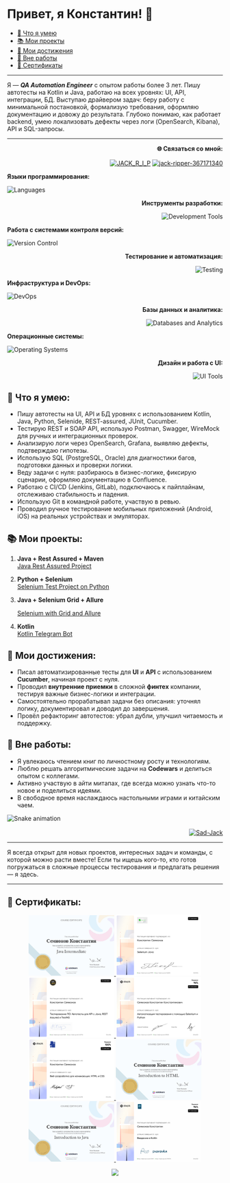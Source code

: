 # Привет, я Константин! 👋
- [🚀 Что я умею](#what-i-can-do)
- [📚 Мои проекты](#my-projects)
- [🎯 Мои достижения](#my-achievements)
- [🎨 Вне работы](#outside-of-work)
- [🏅 Сертификаты](#certificates)

---

Я — ***QA Automation Engineer*** с опытом работы более 3 лет.
Пишу автотесты на Kotlin и Java, работаю на всех уровнях: UI, API, интеграции, БД.
Выступаю драйвером задач: беру работу с минимальной постановкой, формализую требования, оформляю документацию и довожу до результата.
Глубоко понимаю, как работает backend, умею локализовать дефекты через логи (OpenSearch, Kibana), API и SQL-запросы.

---

<p align="right">
  <b> 🌐 Связаться со мной:</b>  
</p>
<p align="right">
    <a href="https://t.me/JACK_R_I_P" target="blank"><img align="center" src="https://cdn.worldvectorlogo.com/logos/telegram.svg" alt="JACK_R_I_P" height="30" width="40" /></a>
    <a href="https://www.linkedin.com/in/jack-ripper-367171340/" target="blank"><img align="center" src="https://raw.githubusercontent.com/rahuldkjain/github-profile-readme-generator/master/src/images/icons/Social/linked-in-alt.svg" alt="jack-ripper-367171340" height="30" width="40" /></a>
</p>

<p align="left">
  <b>Языки программирования:</b>  
</p>
<p align="left">
  <img src="https://skillicons.dev/icons?i=kotlin,java,py,bash,css,html" alt="Languages" />
</p>

<p align="right">
  <b>Инструменты разработки:</b>  
</p>
<p align="right">
  <img src="https://skillicons.dev/icons?i=idea,androidstudio,vscode,gradle,maven,jenkins,postman" alt="Development Tools" />
</p>

<p align="left">
  <b>Работа с системами контроля версий:</b>  
</p>
<p align="left">
  <img src="https://skillicons.dev/icons?i=git,github,gitlab" alt="Version Control" />
</p>

<p align="right">
  <b>Тестирование и автоматизация:</b>  
</p>
<p align="right">
  <img src="https://skillicons.dev/icons?i=selenium,gherkin" alt="Testing" />
</p>

<p align="left">
  <b>Инфраструктура и DevOps:</b>  
</p>
<p align="left">
  <img src="https://skillicons.dev/icons?i=docker,kubernetes,linux,powershell,bash" alt="DevOps" />
</p>

<p align="right">
  <b>Базы данных и аналитика:</b>  
</p>
<p align="right">
  <img src="https://skillicons.dev/icons?i=postgres,elasticsearch,grafana" alt="Databases and Analytics" />
</p>

<p align="left">
  <b>Операционные системы:</b>  
</p>
<p align="left">
  <img src="https://skillicons.dev/icons?i=windows,ubuntu,apple" alt="Operating Systems" />
</p>

<p align="right">
  <b>Дизайн и работа с UI:</b>  
</p>
<p align="right">
  <img src="https://skillicons.dev/icons?i=figma" alt="UI Tools" />
</p>


## <a id="what-i-can-do"></a>🚀 Что я умею:

- Пишу автотесты на UI, API и БД уровнях с использованием Kotlin, Java, Python, Selenide, REST-assured, JUnit, Cucumber.
- Тестирую REST и SOAP API, использую Postman, Swagger, WireMock для ручных и интеграционных проверок.
- Анализирую логи через OpenSearch, Grafana, выявляю дефекты, подтверждаю гипотезы.
- Использую SQL (PostgreSQL, Oracle) для диагностики багов, подготовки данных и проверки логики.
- Веду задачи с нуля: разбираюсь в бизнес-логике, фиксирую сценарии, оформляю документацию в Confluence.
- Работаю с CI/CD (Jenkins, GitLab), подключаюсь к пайплайнам, отслеживаю стабильность и падения.
- Использую Git в командной работе, участвую в ревью.
- Проводил ручное тестирование мобильных приложений (Android, iOS) на реальных устройствах и эмуляторах.
## <a id="my-projects"></a>📚 Мои проекты:

1. **Java + Rest Assured + Maven**  
   [Java Rest Assured Project](https://github.com/jackripper2703/Java-Rest-Assured)

2. **Python + Selenium**  
   [Selenium Test Project on Python](https://github.com/jackripper2703/Selenium_test_project)

3. **Java + Selenium Grid + Allure**  

   [Selenium with Grid and Allure](https://github.com/jackripper2703/SimbirSoft)

4. **Kotlin**  
   [Kotlin Telegram Bot](https://github.com/Sad-Jack/PartyPlanner)


## <a id="my-achievements"></a>🎯 Мои достижения:

- Писал автоматизированные тесты для **UI** и **API** с использованием **Cucumber**, начиная проект с нуля.
- Проводил **внутренние приемки** в сложной **финтех** компании, тестируя важные бизнес-логики и интеграции.
- Самостоятельно прорабатывал задачи без описания: уточнял логику, документировал и доводил до завершения.
- Провёл рефакторинг автотестов: убрал дубли, улучшил читаемость и поддержку.

## <a id="outside-of-work"></a>🎨 Вне работы:
- Я увлекаюсь чтением книг по личностному росту и технологиям.
- Люблю решать алгоритмические задачи на **Codewars** и делиться опытом с коллегами.
- Активно участвую в айти митапах, где всегда можно узнать что-то новое и поделиться идеями.
- В свободное время наслаждаюсь настольными играми и китайским чаем.

![Snake animation](https://Sad-Jack.github.io/Sad-Jack/github-contribution-grid-snake-dark.svg)


<p align="right">
<a href="https://www.codewars.com/users/Sad-Jack" target="blank"><img align="center" src="https://www.codewars.com/users/Sad-Jack/badges/large" alt="Sad-Jack"/></a>
</p>

---

Я всегда открыт для новых проектов, интересных задач и команды, с которой можно расти вместе! Если ты ищешь кого-то, кто
готов погружаться в сложные процессы тестирования и предлагать решения — я здесь.

---

## <a id="certificates"></a>🏅 Сертификаты:

<p align="center">
   <a href="https://www.sololearn.com/en/certificates/CC-NV6X6H3J" target="_blank" rel="noopener noreferrer">
      <img src="dist/java_intermediate.jpg" alt="curs_selenium_java" width="200" class="cert-image" />
   </a>

   <a href="https://stepik.org/cert/2466534" target="_blank" rel="noopener noreferrer">
      <img src="dist/curs_selenium_java.jpg" alt="curs_selenium_java" width="200" class="cert-image" />
   </a>

   <a href="https://stepik.org/cert/2427706" target="_blank" rel="noopener noreferrer">
      <img src="dist/curs_api_rest_assured.jpg" alt="curs_api_rest_assured" width="200" class="cert-image" />
   </a>

   <a href="https://stepik.org/cert/2093169" target="_blank" rel="noopener noreferrer">
      <img src="dist/curs_selenium_python.jpg" alt="curs_selenium_python" width="200" class="cert-image" />
   </a>

   <a href="https://stepik.org/cert/2440785" target="_blank" rel="noopener noreferrer">
      <img src="dist/curs_html_css.jpg" alt="curs_html_css" width="200" class="cert-image" />
   </a>

   <a href="https://www.sololearn.com/en/certificates/CC-NVNGG3W6" target="_blank" rel="noopener noreferrer">
      <img src="dist/introduction_to_html.jpg" alt="curs_selenium_java" width="200" class="cert-image" />
   </a>

   <a href="https://www.sololearn.com/en/certificates/CC-OCZMJC4D" target="_blank" rel="noopener noreferrer">
      <img src="dist/introduction_to_java.jpg" alt="curs_selenium_java" width="200" class="cert-image" />
   </a>

   <a href="https://stepik.org/cert/2900074" target="_blank" rel="noopener noreferrer">
      <img src="dist/curs_kotlin.jpg" alt="curs_kotlin" width="200" class="cert-image" />
   </a>
</p>

<p align="center">
    <img src="https://raw.githubusercontent.com/Trilokia/Trilokia/379277808c61ef204768a61bbc5d25bc7798ccf1/bottom_header.svg">
</p>

